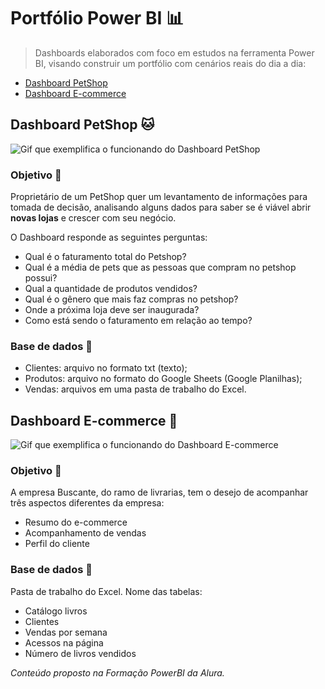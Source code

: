 # Portfólio Power BI 📊

>Dashboards elaborados com foco em estudos na ferramenta Power BI, visando construir um portfólio com cenários reais do dia a dia:

- [Dashboard PetShop](https://github.com/suelentonello/PowerBI/tree/main/Dasboard%20PetShop)
- [Dashboard E-commerce](https://github.com/suelentonello/PowerBI/tree/main/Dashboard%20E-commerce)
  

## Dashboard PetShop 🐱


![Gif que exemplifica o funcionando do Dashboard PetShop](https://i.imgur.com/Mo73QA0.gif)


### Objetivo 🎯

Proprietário de um PetShop quer um levantamento de informações para tomada de decisão, analisando alguns dados para saber se é viável abrir **novas lojas** e crescer com seu negócio.

O Dashboard responde as seguintes perguntas:

- Qual é o faturamento total do Petshop?
- Qual é a média de pets que as pessoas que compram no petshop possui?
- Qual a quantidade de produtos vendidos?
- Qual é o gênero que mais faz compras no petshop?
- Onde a próxima loja deve ser inaugurada?
- Como está sendo o faturamento em relação ao tempo?
  
### Base de dados 📂

- Clientes: arquivo no formato txt (texto);
- Produtos: arquivo no formato do Google Sheets (Google Planilhas);
- Vendas: arquivos em uma pasta de trabalho do Excel.



## Dashboard E-commerce 🛒

![Gif que exemplifica o funcionando do Dashboard E-commerce](https://i.imgur.com/OgPVj2S.gif)


### Objetivo 🎯

A empresa Buscante, do ramo de livrarias, tem o desejo de acompanhar três aspectos diferentes da empresa:

- Resumo do e-commerce
- Acompanhamento de vendas
- Perfil do cliente

### Base de dados 📂

Pasta de trabalho do Excel.
Nome das tabelas:
- Catálogo livros
- Clientes
- Vendas por semana
- Acessos na página
- Número de livros vendidos




*Conteúdo proposto na Formação PowerBI da Alura.*
